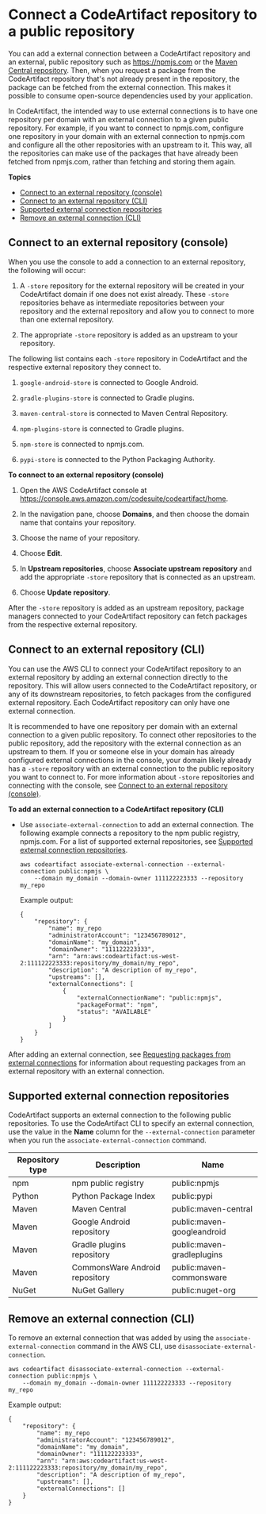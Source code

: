 # Connect a CodeArtifact repository to a public repository<a name="external-connection"></a>

You can add a external connection between a CodeArtifact repository and an external, public repository such as [https://npmjs\.com](https://npmjs.com) or the [Maven Central repository](https://repo.maven.apache.org/maven2/)\. Then, when you request a package from the CodeArtifact repository that's not already present in the repository, the package can be fetched from the external connection\. This makes it possible to consume open\-source dependencies used by your application\.

In CodeArtifact, the intended way to use external connections is to have one repository per domain with an external connection to a given public repository\. For example, if you want to connect to npmjs\.com, configure one repository in your domain with an external connection to npmjs\.com and configure all the other repositories with an upstream to it\. This way, all the repositories can make use of the packages that have already been fetched from npmjs\.com, rather than fetching and storing them again\.

**Topics**
+ [Connect to an external repository \(console\)](#adding-an-external-connection-console)
+ [Connect to an external repository \(CLI\)](#adding-an-external-connection)
+ [Supported external connection repositories](#supported-public-repositories)
+ [Remove an external connection \(CLI\)](#removing-an-external-connection)

## Connect to an external repository \(console\)<a name="adding-an-external-connection-console"></a>

When you use the console to add a connection to an external repository, the following will occur:

1. A `-store` repository for the external repository will be created in your CodeArtifact domain if one does not exist already\. These `-store` repositories behave as intermediate repositories between your repository and the external repository and allow you to connect to more than one external repository\.

1. The appropriate `-store` repository is added as an upstream to your repository\.

The following list contains each `-store` repository in CodeArtifact and the respective external repository they connect to\.

1. `google-android-store` is connected to Google Android\.

1. `gradle-plugins-store` is connected to Gradle plugins\.

1. `maven-central-store` is connected to Maven Central Repository\.

1. `npm-plugins-store` is connected to Gradle plugins\.

1. `npm-store` is connected to npmjs\.com\.

1. `pypi-store` is connected to the Python Packaging Authority\.

**To connect to an external repository \(console\)**

1. Open the AWS CodeArtifact console at [https://console\.aws\.amazon\.com/codesuite/codeartifact/home](https://console.aws.amazon.com/codesuite/codeartifact/home)\.

1.  In the navigation pane, choose **Domains**, and then choose the domain name that contains your repository\. 

1.  Choose the name of your repository\.

1.  Choose **Edit**\.

1. In **Upstream repositories**, choose **Associate upstream repository** and add the appropriate `-store` repository that is connected as an upstream\.

1.  Choose **Update repository**\.

After the `-store` repository is added as an upstream repository, package managers connected to your CodeArtifact repository can fetch packages from the respective external repository\.

## Connect to an external repository \(CLI\)<a name="adding-an-external-connection"></a>

You can use the AWS CLI to connect your CodeArtifact repository to an external repository by adding an external connection directly to the repository\. This will allow users connected to the CodeArtifact repository, or any of its downstream repositories, to fetch packages from the configured external repository\. Each CodeArtifact repository can only have one external connection\.

It is recommended to have one repository per domain with an external connection to a given public repository\. To connect other repositories to the public repository, add the repository with the external connection as an upstream to them\. If you or someone else in your domain has already configured external connections in the console, your domain likely already has a `-store` repository with an external connection to the public repository you want to connect to\. For more information about `-store` repositories and connecting with the console, see [Connect to an external repository \(console\)](#adding-an-external-connection-console)\.

**To add an external connection to a CodeArtifact repository \(CLI\)**
+ Use `associate-external-connection` to add an external connection\. The following example connects a repository to the npm public registry, npmjs\.com\. For a list of supported external repositories, see [Supported external connection repositories](#supported-public-repositories)\.

  ```
  aws codeartifact associate-external-connection --external-connection public:npmjs \
      --domain my_domain --domain-owner 111122223333 --repository my_repo
  ```

  Example output:

  ```
  {
      "repository": {
          "name": my_repo
          "administratorAccount": "123456789012",
          "domainName": "my_domain",
          "domainOwner": "111122223333",
          "arn": "arn:aws:codeartifact:us-west-2:111122223333:repository/my_domain/my_repo",
          "description": "A description of my_repo",
          "upstreams": [],
          "externalConnections": [
              {
                  "externalConnectionName": "public:npmjs",
                  "packageFormat": "npm",
                  "status": "AVAILABLE"
              }
          ]
      }
  }
  ```

After adding an external connection, see [Requesting packages from external connections](external-connection-requesting-packages.md) for information about requesting packages from an external repository with an external connection\.

## Supported external connection repositories<a name="supported-public-repositories"></a>

 CodeArtifact supports an external connection to the following public repositories\. To use the CodeArtifact CLI to specify an external connection, use the value in the **Name** column for the `--external-connection` parameter when you run the `associate-external-connection` command\. 


| Repository type | Description | Name | 
| --- | --- | --- | 
| npm | npm public registry | public:npmjs | 
| Python | Python Package Index | public:pypi | 
| Maven | Maven Central | public:maven\-central | 
| Maven | Google Android repository | public:maven\-googleandroid | 
| Maven | Gradle plugins repository | public:maven\-gradleplugins | 
| Maven | CommonsWare Android repository | public:maven\-commonsware | 
| NuGet | NuGet Gallery | public:nuget\-org | 

## Remove an external connection \(CLI\)<a name="removing-an-external-connection"></a>

To remove an external connection that was added by using the `associate-external-connection` command in the AWS CLI, use `disassociate-external-connection`\.

```
aws codeartifact disassociate-external-connection --external-connection public:npmjs \
    --domain my_domain --domain-owner 111122223333 --repository my_repo
```

Example output:

```
{
    "repository": {
        "name": my_repo
        "administratorAccount": "123456789012",
        "domainName": "my_domain",
        "domainOwner": "111122223333",
        "arn": "arn:aws:codeartifact:us-west-2:111122223333:repository/my_domain/my_repo",
        "description": "A description of my_repo",
        "upstreams": [],
        "externalConnections": []
    }
}
```